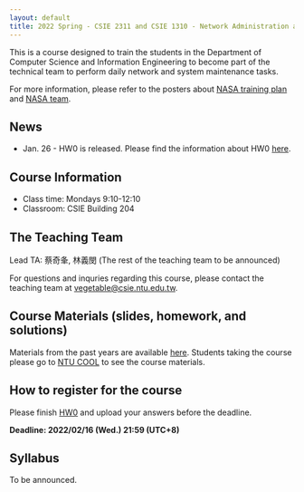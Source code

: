 ```yaml
---
layout: default
title: 2022 Spring - CSIE 2311 and CSIE 1310 - Network Administration and System Administration (Lab)
---
```


This is a course designed to train the students in the Department of Computer Science and Information Engineering to become part of the technical team to perform daily network and system maintenance tasks.

For more information, please refer to the posters about [NASA training plan](https://drive.google.com/file/d/19JsnU_qrG6RYxdCExJK8EaRB2eyDY06H/view?usp=sharing) and [NASA team](https://drive.google.com/file/d/1jsQxxAv6vngoX-7SKIkdvZ9538bMue3Y/view?usp=sharing).

## News ##
- Jan. 26 - HW0 is released. Please find the information about HW0 [here](https://hackmd.io/@uqzWTXyyTk6IYTBwcPwnoA/SklJTh0aF).

## Course Information

- Class time: Mondays 9:10-12:10
- Classroom: CSIE Building 204 

## The Teaching Team

Lead TA: 蔡奇夆, 林義閔
(The rest of the teaching team to be announced)

For questions and inquries regarding this course, please contact the teaching team at [vegetable@csie.ntu.edu.tw](mailto:vegetable.csie.ntu.edu.tw).

## Course Materials (slides, homework, and solutions)

<!-- They will be made available here after the semester ends.  -->

Materials from the past years are available [here](https://www.csie.ntu.edu.tw/~hsinmu/courses/).
Students taking the course please go to [NTU COOL](https://cool.ntu.edu.tw) to see the course materials.

## How to register for the course

Please finish [HW0](https://hackmd.io/@uqzWTXyyTk6IYTBwcPwnoA/SklJTh0aF) and upload your answers before the deadline.

 __Deadline: 2022/02/16 (Wed.) 21:59 (UTC+8)__

## Syllabus

To be announced.
